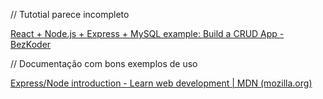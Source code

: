 // Tutotial parece incompleto

[React + Node.js + Express + MySQL example: Build a CRUD App - BezKoder](https://www.bezkoder.com/react-node-express-mysql/)


// Documentação com bons exemplos de uso

[Express/Node introduction - Learn web development | MDN (mozilla.org)](https://developer.mozilla.org/en-US/docs/Learn/Server-side/Express_Nodejs/Introduction)
